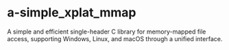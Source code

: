 # a-simple_xplat_mmap
A simple and efficient single-header C library for memory-mapped file access, supporting Windows, Linux, and macOS through a unified interface.
